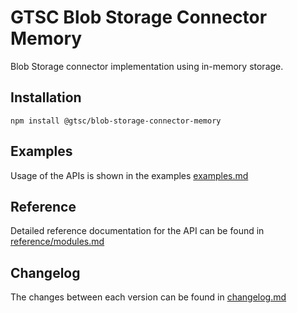 # GTSC Blob Storage Connector Memory

Blob Storage connector implementation using in-memory storage.

## Installation

```shell
npm install @gtsc/blob-storage-connector-memory
```

## Examples

Usage of the APIs is shown in the examples [examples.md](examples.md)

## Reference

Detailed reference documentation for the API can be found in [reference/modules.md](reference/modules.md)

## Changelog

The changes between each version can be found in [changelog.md](changelog.md)

